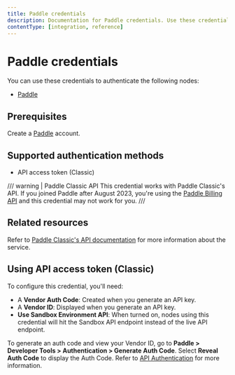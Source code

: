```yaml
---
title: Paddle credentials
description: Documentation for Paddle credentials. Use these credentials to authenticate Paddle in n8n, a workflow automation platform.
contentType: [integration, reference]
---
```


# Paddle credentials

You can use these credentials to authenticate the following nodes:

- [Paddle](/integrations/builtin/app-nodes/n8n-nodes-base.paddle.md)

## Prerequisites

Create a [Paddle](https://paddle.com/) account.

## Supported authentication methods

- API access token (Classic)

/// warning | Paddle Classic API
This credential works with Paddle Classic's API. If you joined Paddle after August 2023, you're using the [Paddle Billing API](https://developer.paddle.com/api-reference/overview) and this credential may not work for you.
///

## Related resources

Refer to [Paddle Classic's API documentation](https://developer.paddle.com/classic/api-reference/1384a288aca7a-api-reference) for more information about the service.

## Using API access token (Classic)

To configure this credential, you'll need:

- A **Vendor Auth Code**: Created when you generate an API key.
- A **Vendor ID**: Displayed when you generate an API key.
- **Use Sandbox Environment API**: When turned on, nodes using this credential will hit the Sandbox API endpoint instead of the live API endpoint.

To generate an auth code and view your Vendor ID, go to **Paddle > Developer Tools > Authentication > Generate Auth Code**. Select **Reveal Auth Code** to display the Auth Code. Refer to [API Authentication](https://developer.paddle.com/api-reference/about/authentication) for more information.
